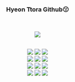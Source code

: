 <div align="center">

### Hyeon Ttora Github😗

<img align="_CV_Ghost" src="https://mblogthumb-phinf.pstatic.net/MjAyMjAzMjlfNTUg/MDAxNjQ4NTI5ODEwODIx.xWukCPySEDhQ-tMxrYURlgWs6FcHLCfOtxLq0oeuzWEg.0_pE83ii2DKBGxBq6EU4-RIKoPrlzj3KnYA1SpjW6tog.GIF.38qudehd/IMG_8681.GIF?type=w800" style="display: none; left: -10000px; top: -10000px; width: 540px; height: 336px;">

<br>

</br>

<img align="center" src="https://github-readme-stats.vercel.app/api?username=HyeonTtora&theme=dark&show_icons=true">  

<br>

</br>

<img src="https://img.shields.io/badge/Visual Studio Code-007ACC?style=flat-square&logo=Visual Studio Code&logoColor=white"/> <img src="https://img.shields.io/badge/Eclipse IDE-2C2255?style=flat-square&logo=Eclipse IDE&logoColor=white"/> <img src="https://img.shields.io/badge/IntelliJ IDEA-000000?style=flat-square&logo=IntelliJ IDEA&logoColor=white"/>  
<img src="https://img.shields.io/badge/Oracle-F80000?style=flat-square&logo=Oracle&logoColor=white"/> <img src="https://img.shields.io/badge/MySQL-4479A1?style=flat-square&logo=MySQL&logoColor=white"/> <img src="https://img.shields.io/badge/Microsoft SQL Server-CC2927?style=flat-square&logo=Microsoft SQL Server&logoColor=white"/>  
<img src="https://img.shields.io/badge/Python-3776AB?style=flat-square&logo=Python&logoColor=white"/> <img src="https://img.shields.io/badge/Java-FFFFFF?style=flat-square&logo=OpenJDK&logoColor=black"/> <img src="https://img.shields.io/badge/JavaScript-F7DF1E?style=flat-square&logo=JavaScript&logoColor=white"/>  
<img src="https://img.shields.io/badge/Spring-6DB33F?style=flat-square&logo=Spring&logoColor=white"/> <img src="https://img.shields.io/badge/C-A8B9CC?style=flat-square&logo=C&logoColor=white"/> <img src="https://img.shields.io/badge/C++-00599C?style=flat-square&logo=C%2B%2B&logoColor=white"/>  

</div>
